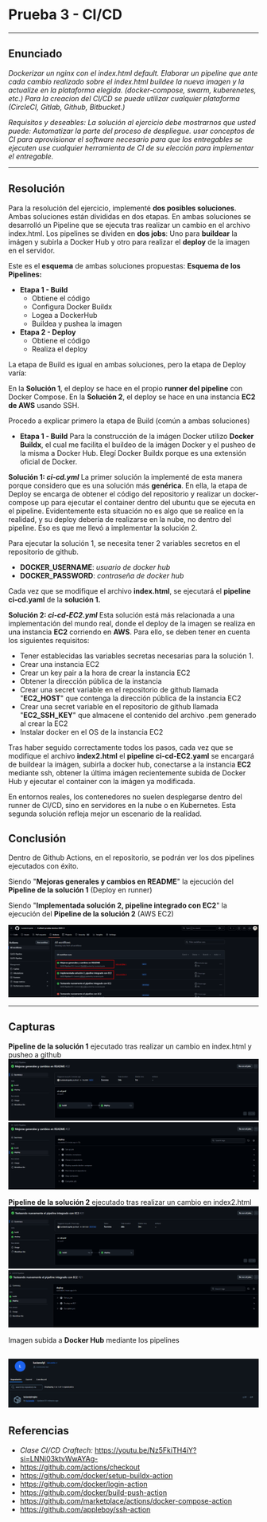 # Prueba 3 - CI/CD
---
## Enunciado
*Dockerizar un nginx con el index.html default. Elaborar un pipeline que ante cada cambio realizado sobre el index.html buildee la nueva imagen y la actualize en la plataforma elegida. (docker-compose, swarm, kuberenetes, etc.) Para la creacion del CI/CD se puede utilizar cualquier plataforma (CircleCI, Gitlab, Github, Bitbucket.)*

*Requisitos y deseables:*
*La solución al ejercicio debe mostrarnos que usted puede:*
*Automatizar la parte del proceso de despliegue. usar conceptos de CI para aprovisionar el software necesario para que los entregables se ejecuten use cualquier herramienta de CI de su elección para implementar el entregable.*

---

## Resolución

Para la resolución del ejercicio, implementé **dos posibles soluciones**. Ambas soluciones están divididas en dos etapas. En ambas soluciones se desarrolló un Pipeline que se ejecuta tras realizar un cambio en el archivo index.html. Los pipelines se dividen en **dos jobs**: Uno para **buildear** la imágen y subirla a Docker Hub y otro para realizar el **deploy** de la imagen en el servidor.

Este es el **esquema** de ambas soluciones propuestas:
**Esquema de los Pipelines:**
- **Etapa 1 - Build**
  - Obtiene el código
  - Configura Docker Buildx
  - Logea a DockerHub
  - Buildea y pushea la imagen
- **Etapa 2 - Deploy**
  - Obtiene el código
  - Realiza el deploy

La etapa de Build es igual en ambas soluciones, pero la etapa de Deploy varía:

En la **Solución 1**, el deploy se hace en el propio **runner del pipeline** con Docker Compose.
En la **Solución 2**, el deploy se hace en una instancia **EC2 de AWS** usando SSH.

Procedo a explicar primero la etapa de Build (común a ambas soluciones)

- **Etapa 1 - Build**
Para la construcción de la imágen Docker utilizo **Docker Buildx**, el cual me facilita el buildeo de la imágen Docker y el pusheo de la misma a Docker Hub. Elegí Docker Buildx porque es una extensión oficial de Docker.

**Solución 1: *ci-cd.yml*** 
La primer solución la implementé de esta manera porque considero que es una solución más **genérica**. En ella, la etapa de Deploy se encarga de obtener el código del repositorio y realizar un docker-compose up para ejecutar el container dentro del ubuntu que se ejecuta en el pipeline.
Evidentemente esta situación no es algo que se realice en la realidad, y su deploy debería de realizarse en la nube, no dentro del pipeline. Eso es que me llevó a implementar la solución 2.

Para ejecutar la solución 1, se necesita tener 2 variables secretos en el repositorio de github.
- **DOCKER_USERNAME**: *usuario de docker hub*
- **DOCKER_PASSWORD**: *contraseña de docker hub*

Cada vez que se modifique el archivo **index.html**, se ejecutará el **pipeline ci-cd.yaml** de la **solución 1.**

**Solución 2: *ci-cd-EC2.yml***
Esta solución está más relacionada a una implementación del mundo real, donde el deploy de la imagen se realiza en una instancia **EC2** corriendo en **AWS**.
Para ello, se deben tener en cuenta los siguientes requisitos:
- Tener establecidas las variables secretas necesarias para la solución 1.
- Crear una instancia EC2
- Crear un key pair a la hora de crear la instancia EC2 
- Obtener la dirección pública de la instancia
- Crear una secret variable en el repositorio de github llamada "**EC2_HOST**" que contenga la dirección pública de la instancia EC2
- Crear una secret variable en el repositorio de github llamada "**EC2_SSH_KEY**" que almacene el contenido del archivo .pem generado al crear la EC2
- Instalar docker en el OS de la instancia EC2

Tras haber seguido correctamente todos los pasos, cada vez que se modifique el archivo **index2.html** el **pipeline ci-cd-EC2.yaml** se encargará de buildear la imágen, subirla a docker hub, conectarse a la instancia **EC2** mediante ssh, obtener la última imágen recientemente subida de Docker Hub y ejecutar el container con la imágen ya modificada.

En entornos reales, los contenedores no suelen desplegarse dentro del runner de CI/CD, sino en servidores en la nube o en Kubernetes. Esta segunda solución refleja mejor un escenario de la realidad.

## Conclusión
Dentro de Github Actions, en el repositorio, se podrán ver los dos pipelines ejecutados con éxito.

Siendo "**Mejoras generales y cambios en README**" la ejecución del **Pipeline de la solución 1** (Deploy en runner)

Siendo "**Implementada solución 2, pipeline integrado con EC2**" la ejecución del **Pipeline de la solución 2** (AWS EC2)

![alt text](Capturas/Craftech-11.png)

---
## Capturas
**Pipeline de la solución 1** ejecutado tras realizar un cambio en index.html y pusheo a github
![alt text](Capturas/Pipeline1-1.png)
![alt text](Capturas/Pipeline1-2.png)

**Pipeline de la solución 2** ejecutado tras realizar un cambio en index2.html
![alt text](Capturas/Pipeline2-1.png)
![alt text](Capturas/Pipeline2-2.png)

Imagen subida a **Docker Hub** mediante los pipelines

![alt text](Capturas/Craftech-8.png)
---

## Referencias
- *Clase CI/CD Craftech:* https://youtu.be/Nz5FkiTH4iY?si=LNNi03ktvWwAYAg-
- https://github.com/actions/checkout
- https://github.com/docker/setup-buildx-action
- https://github.com/docker/login-action
- https://github.com/docker/build-push-action
- https://github.com/marketplace/actions/docker-compose-action
- https://github.com/appleboy/ssh-action
